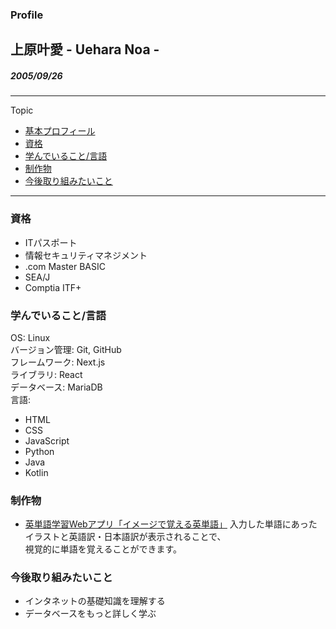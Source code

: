[](#Topic)
### Profile
## 上原叶愛 - Uehara Noa -  
##### 2005/09/26
---
Topic
- [基本プロフィール](#Profile)  
- [資格](#資格)  
- [学んでいること/言語](#学んでいること/言語)  
- [制作物](#制作物)  
- [今後取り組みたいこと](#今後取り組みたいこと)  
---
[](#Topic)
### 資格
- ITパスポート  
- 情報セキュリティマネジメント  
- .com Master BASIC  
- SEA/J  
- Comptia ITF+  

[](#Topic)
### 学んでいること/言語  
OS: Linux  
バージョン管理: Git, GitHub  
フレームワーク: Next.js  
ライブラリ: React  
データベース: MariaDB  
言語:  
- HTML  
- CSS  
- JavaScript  
- Python  
- Java  
- Kotlin  
  
[](#Topic)
### 制作物  
- [英単語学習Webアプリ「イメージで覚える英単語」](https://use-api-hazel.vercel.app/)
入力した単語にあったイラストと英語訳・日本語訳が表示されることで、  
視覚的に単語を覚えることができます。
  
[](#Topic)
### 今後取り組みたいこと  
- インタネットの基礎知識を理解する  
- データベースをもっと詳しく学ぶ



<!--
**itc-s24006/itc-s24006** is a ✨ _special_ ✨ repository because its `README.md` (this file) appears on your GitHub profile.

Here are some ideas to get you started:

- 🔭 I’m currently working on ...
- 🌱 I’m currently learning ...
- 👯 I’m looking to collaborate on ...
- 🤔 I’m looking for help with ...
- 💬 Ask me about ...
- 📫 How to reach me: ...
- 😄 Pronouns: ...
- ⚡ Fun fact: ...
-->
